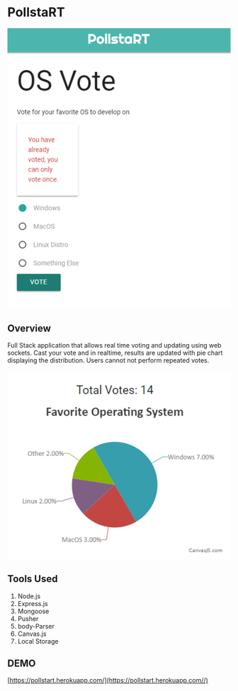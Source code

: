 # PollstaRT

<p align="center"><img src="./pollstar1.PNG" width="600" /></p>

## Overview
Full Stack application that allows real time voting and updating using web sockets. Cast your vote and in realtime, results are updated with pie chart displaying the distribution. Users cannot not perform repeated votes.

<p align="center"><img src="./pollstar2.PNG" width="600" /></p>

## Tools Used
1. Node.js
2. Express.js
3. Mongoose
4. Pusher
5. body-Parser
6. Canvas.js
7. Local Storage

## DEMO
[https://pollstart.herokuapp.com/](https://pollstart.herokuapp.com//)
